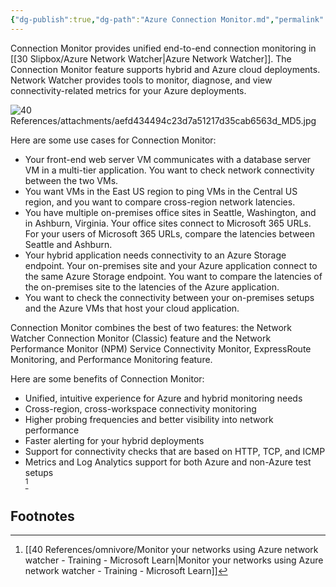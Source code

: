 ```yaml
---
{"dg-publish":true,"dg-path":"Azure Connection Monitor.md","permalink":"/azure-connection-monitor/","tags":["notes"]}
---
```



Connection Monitor provides unified end-to-end connection monitoring in [[30 Slipbox/Azure Network Watcher\|Azure Network Watcher]]. The Connection Monitor feature supports hybrid and Azure cloud deployments. Network Watcher provides tools to monitor, diagnose, and view connectivity-related metrics for your Azure deployments.

![40 References/attachments/aefd434494c23d7a51217d35cab6563d_MD5.jpg](/img/user/40%20References/attachments/aefd434494c23d7a51217d35cab6563d_MD5.jpg)

Here are some use cases for Connection Monitor:

- Your front-end web server VM communicates with a database server VM in a multi-tier application. You want to check network connectivity between the two VMs.
- You want VMs in the East US region to ping VMs in the Central US region, and you want to compare cross-region network latencies.
- You have multiple on-premises office sites in Seattle, Washington, and in Ashburn, Virginia. Your office sites connect to Microsoft 365 URLs. For your users of Microsoft 365 URLs, compare the latencies between Seattle and Ashburn.
- Your hybrid application needs connectivity to an Azure Storage endpoint. Your on-premises site and your Azure application connect to the same Azure Storage endpoint. You want to compare the latencies of the on-premises site to the latencies of the Azure application.
- You want to check the connectivity between your on-premises setups and the Azure VMs that host your cloud application.

Connection Monitor combines the best of two features: the Network Watcher Connection Monitor (Classic) feature and the Network Performance Monitor (NPM) Service Connectivity Monitor, ExpressRoute Monitoring, and Performance Monitoring feature.

Here are some benefits of Connection Monitor:

- Unified, intuitive experience for Azure and hybrid monitoring needs
- Cross-region, cross-workspace connectivity monitoring
- Higher probing frequencies and better visibility into network performance
- Faster alerting for your hybrid deployments
- Support for connectivity checks that are based on HTTP, TCP, and ICMP
- Metrics and Log Analytics support for both Azure and non-Azure test setups  
[^1]

## Footnotes

[^1]: [[40 References/omnivore/Monitor your networks using Azure network watcher - Training - Microsoft Learn\|Monitor your networks using Azure network watcher - Training - Microsoft Learn]]
